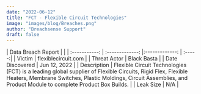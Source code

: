```yaml
---
date: "2022-06-12"
title: "FCT - Flexible Circuit Technologies"
image: "images/blog/Breaches.png"
author: "Breachsense Support"
draft: false
---
```


| Data Breach Report         |              | 
| :-----------: | :-------------:   |:-------------:    | :-----:|
| Victim    | flexiblecircuit.com      | 
| Threat Actor    | Black Basta      | 
| Date Discovered    | Jun 12, 2022      | 
| Description    | Flexible Circuit Technologies (FCT) is a leading global supplier of Flexible Circuits, Rigid Flex, Flexible Heaters, Membrane Switches, Plastic Moldings, Circuit Assemblies, and Product Module to complete Product Box Builds.      | 
| Leak Size    | N/A      | 

